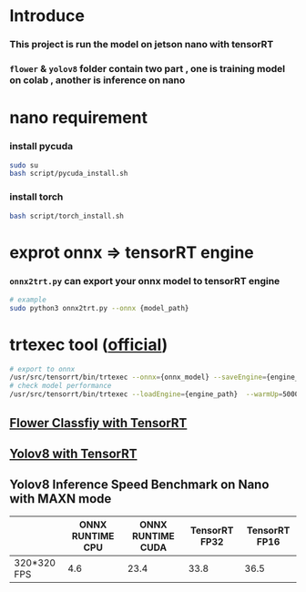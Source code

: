 # Introduce
### This project is run the model on jetson nano with tensorRT
### ```flower``` & ```yolov8``` folder contain two part , one is training model on colab , another is inference on nano

# nano requirement

### install pycuda
```bash
sudo su
bash script/pycuda_install.sh
```

### install torch 
```bash
bash script/torch_install.sh
```

# exprot onnx => tensorRT engine

### ```onnx2trt.py``` can export your onnx model to tensorRT engine
```bash
# example
sudo python3 onnx2trt.py --onnx {model_path}
```

# trtexec tool ([official](https://developer.nvidia.com/zh-cn/blog/tensorrt-trtexec-cn/))
```bash
# export to onnx
/usr/src/tensorrt/bin/trtexec --onnx={onnx_model} --saveEngine={engine_path}
# check model performance
/usr/src/tensorrt/bin/trtexec --loadEngine={engine_path}  --warmUp=5000
```

## [Flower Classfiy with TensorRT](flower/README.md)
## [Yolov8 with TensorRT](yolov8/README.md)


## Yolov8 Inference Speed Benchmark on Nano with MAXN mode

| | ONNX RUNTIME CPU | ONNX RUNTIME CUDA | TensorRT FP32 | TensorRT FP16 |
|-| ---------------- | ----------------- | ------------- | ------------- |
|320*320 FPS|  4.6   |       23.4        |  33.8         |          36.5 |
